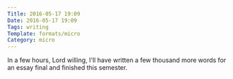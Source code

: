 ```yaml
---
Title: 2016-05-17 19:09
Date: 2016-05-17 19:09
Tags: writing
Template: formats/micro
Category: micro
---
```


In a few hours, Lord willing, I'll have written a few thousand more words for an essay final and finished this semester.
